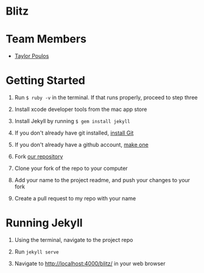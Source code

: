 # Blitz


# Team Members
- [Taylor Poulos](//twp.io)


# Getting Started

1. Run `$ ruby -v` in the terminal. If that runs properly, proceed to step three

2. Install xcode developer tools from the mac app store

3. Install Jekyll by running `$ gem install jekyll`

5. If you don't already have git installed, [install Git](https://help.github.com/articles/set-up-git/#setting-up-git)

6. If you don't already have a github account, [make one](https://github.com)

7. Fork [our repository](https://github.com/tpoulos/blitz)

8. Clone your fork of the repo to your computer

9. Add your name to the project readme, and push your changes to your fork

10. Create a pull request to my repo with your name



# Running Jekyll

1. Using the terminal, navigate to the project repo

2. Run `jekyll serve`

3. Navigate to [http://localhost:4000/blitz/](http://localhost:4000/blitz/) in your web browser
